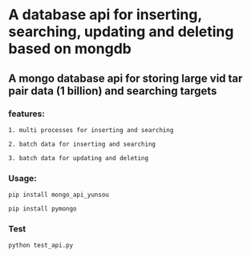 # A database api for inserting, searching, updating and deleting based on mongdb

## A mongo database api for storing large vid tar pair data (1 billion) and searching targets

### features:
  
    1. multi processes for inserting and searching

    2. batch data for inserting and searching
    
    3. batch data for updating and deleting

### Usage:

```
pip install mongo_api_yunsou

pip install pymongo
```

### Test

```
python test_api.py
```
